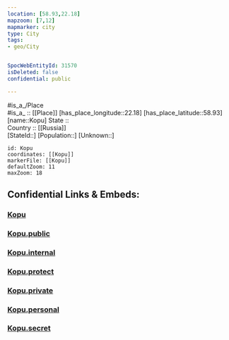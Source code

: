 ```yaml
---
location: [58.93,22.18] 
mapzoom: [7,12] 
mapmarker: city 
type: City
tags:
- geo/City


SpocWebEntityId: 31570
isDeleted: false
confidential: public

---
```

#is_a_/Place  
#is_a_ :: [[Place]] 
[has_place_longitude::22.18] 
[has_place_latitude::58.93] 
[name::Kopu] 
State ::  
Country :: [[Russia]]  
[StateId::] 
[Population::] 
[Unknown::] 


```leaflet
id: Kopu
coordinates: [[Kopu]] 
markerFile: [[Kopu]] 
defaultZoom: 11 
maxZoom: 18
```


## Confidential Links & Embeds: 

### [Kopu](/_Standards/Earth/Continent/Europe/Europe~North/Estonia/Counties~Estonia/Hiiu/City/Kopu.md) 

### [Kopu.public](/_public/Earth/Continent/Europe/Europe~North/Estonia/Counties~Estonia/Hiiu/City/Kopu.public.md) 

### [Kopu.internal](/_internal/Earth/Continent/Europe/Europe~North/Estonia/Counties~Estonia/Hiiu/City/Kopu.internal.md) 

### [Kopu.protect](/_protect/Earth/Continent/Europe/Europe~North/Estonia/Counties~Estonia/Hiiu/City/Kopu.protect.md) 

### [Kopu.private](/_private/Earth/Continent/Europe/Europe~North/Estonia/Counties~Estonia/Hiiu/City/Kopu.private.md) 

### [Kopu.personal](/_personal/Earth/Continent/Europe/Europe~North/Estonia/Counties~Estonia/Hiiu/City/Kopu.personal.md) 

### [Kopu.secret](/_secret/Earth/Continent/Europe/Europe~North/Estonia/Counties~Estonia/Hiiu/City/Kopu.secret.md)

